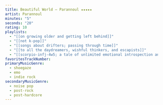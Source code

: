 ```yaml
---
title: Beautiful World — Parannoul ★★★★★
artist: Parannoul
minutes: "5"
seconds: "20"
rating: 10
playlists:
  - "[[on growing older and getting left behind]]"
  - "[[not k-pop]]"
  - "[[songs about drifters; passing through time]]"
  - "[[to all the daydreamers, wishful thinkers, and escapists]]"
  - "[[scorpio-infj-4w5; a tale of unlimited emotional introspection and arcane bullshit]]"
favoritesTrackNumber:
primaryMusicGenre:
  - shoegaze
  - emo
  - indie rock
secondaryMusicGenre:
  - noise pop
  - post-rock
  - post-hardcore
---
```

